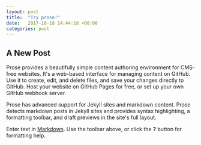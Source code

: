 ```yaml
---
layout: post
title:  "Try prose!"
date:   2017-10-18 14:44:18 +00:00
categories: post
---
```

## A New Post
Prose provides a beautifully simple content authoring environment for CMS-free websites. It's a web-based interface for managing content on GitHub. Use it to create, edit, and delete files, and save your changes directly to GitHub. Host your website on GitHub Pages for free, or set up your own GitHub webhook server.

Prose has advanced support for Jekyll sites and markdown content. Prose detects markdown posts in Jekyll sites and provides syntax highlighting, a formatting toolbar, and draft previews in the site's full layout.

Enter text in [Markdown](http://daringfireball.net/projects/markdown/). Use the toolbar above, or click the **?** button for formatting help.
